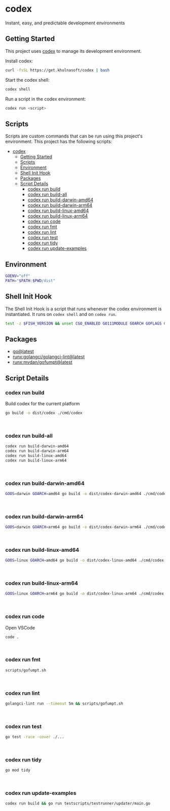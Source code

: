 <!-- gen-readme start - generated by https://github.com/khulnasoft/codex/ -->
# codex

Instant, easy, and predictable development environments

## Getting Started
This project uses [codex](https://github.com/khulnasoft/codex) to manage its development environment.

Install codex:
```sh
curl -fsSL https://get.khulnasoft/codex | bash
```

Start the codex shell:
```sh 
codex shell
```

Run a script in the codex environment:
```sh
codex run <script>
```
## Scripts
Scripts are custom commands that can be run using this project's environment. This project has the following scripts:

- [codex](#codex)
  - [Getting Started](#getting-started)
  - [Scripts](#scripts)
  - [Environment](#environment)
  - [Shell Init Hook](#shell-init-hook)
  - [Packages](#packages)
  - [Script Details](#script-details)
    - [codex run build](#codex-run-build)
    - [codex run build-all](#codex-run-build-all)
    - [codex run build-darwin-amd64](#codex-run-build-darwin-amd64)
    - [codex run build-darwin-arm64](#codex-run-build-darwin-arm64)
    - [codex run build-linux-amd64](#codex-run-build-linux-amd64)
    - [codex run build-linux-arm64](#codex-run-build-linux-arm64)
    - [codex run code](#codex-run-code)
    - [codex run fmt](#codex-run-fmt)
    - [codex run lint](#codex-run-lint)
    - [codex run test](#codex-run-test)
    - [codex run tidy](#codex-run-tidy)
    - [codex run update-examples](#codex-run-update-examples)

## Environment

```sh
GOENV="off"
PATH="$PATH:$PWD/dist"
```

## Shell Init Hook
The Shell Init Hook is a script that runs whenever the codex environment is instantiated. It runs 
on `codex shell` and on `codex run`.
```sh
test -z $FISH_VERSION && unset CGO_ENABLED GO111MODULE GOARCH GOFLAGS GOMOD GOOS GOROOT GOTOOLCHAIN GOWORK
```

## Packages

* [go@latest](https://www.nixhub.io/packages/go)
* [runx:golangci/golangci-lint@latest](https://www.github.com/golangci/golangci-lint)
* [runx:mvdan/gofumpt@latest](https://www.github.com/mvdan/gofumpt)

## Script Details

### codex run build
Build codex for the current platform
```sh
go build -o dist/codex ./cmd/codex
```
&ensp;

### codex run build-all
```sh
codex run build-darwin-amd64
codex run build-darwin-arm64
codex run build-linux-amd64
codex run build-linux-arm64
```
&ensp;

### codex run build-darwin-amd64
```sh
GOOS=darwin GOARCH=amd64 go build -o dist/codex-darwin-amd64 ./cmd/codex
```
&ensp;

### codex run build-darwin-arm64
```sh
GOOS=darwin GOARCH=arm64 go build -o dist/codex-darwin-arm64 ./cmd/codex
```
&ensp;

### codex run build-linux-amd64
```sh
GOOS=linux GOARCH=amd64 go build -o dist/codex-linux-amd64 ./cmd/codex
```
&ensp;

### codex run build-linux-arm64
```sh
GOOS=linux GOARCH=arm64 go build -o dist/codex-linux-arm64 ./cmd/codex
```
&ensp;

### codex run code
Open VSCode
```sh
code .
```
&ensp;

### codex run fmt
```sh
scripts/gofumpt.sh
```
&ensp;

### codex run lint
```sh
golangci-lint run --timeout 5m && scripts/gofumpt.sh
```
&ensp;

### codex run test
```sh
go test -race -cover ./...
```
&ensp;

### codex run tidy
```sh
go mod tidy
```
&ensp;

### codex run update-examples
```sh
codex run build && go run testscripts/testrunner/updater/main.go
```
&ensp;



<!-- gen-readme end -->
